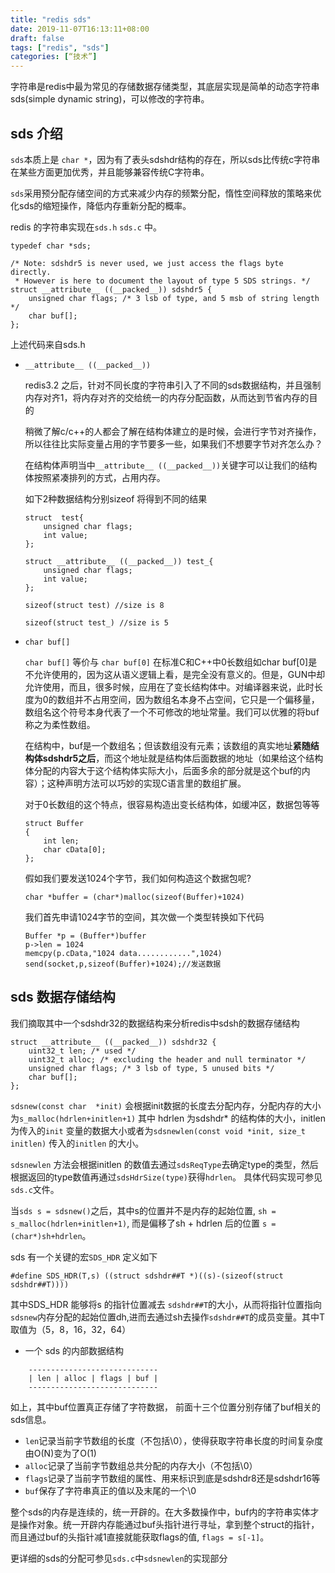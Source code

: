 ```yaml
---
title: "redis sds"
date: 2019-11-07T16:13:11+08:00
draft: false
tags: ["redis", "sds"]
categories: [“技术”]
---
```


字符串是redis中最为常见的存储数据存储类型，其底层实现是简单的动态字符串sds(simple dynamic string)，可以修改的字符串。

## sds 介绍
`sds`本质上是 `char *`，因为有了表头sdshdr结构的存在，所以sds比传统c字符串在某些方面更加优秀，并且能够兼容传统C字符串。

`sds`采用预分配存储空间的方式来减少内存的频繁分配，惰性空间释放的策略来优化sds的缩短操作，降低内存重新分配的概率。

redis 的字符串实现在`sds.h` `sds.c` 中。

```
typedef char *sds;

/* Note: sdshdr5 is never used, we just access the flags byte directly.
 * However is here to document the layout of type 5 SDS strings. */
struct __attribute__ ((__packed__)) sdshdr5 {
    unsigned char flags; /* 3 lsb of type, and 5 msb of string length */
    char buf[];
};
```
上述代码来自sds.h

* `__attribute__ ((__packed__))`

    redis3.2 之后，针对不同长度的字符串引入了不同的sds数据结构，并且强制内存对齐1，将内存对齐的交给统一的内存分配函数，从而达到节省内存的目的

    稍微了解c/c++的人都会了解在结构体建立的是时候，会进行字节对齐操作，所以往往比实际变量占用的字节要多一些，如果我们不想要字节对齐怎么办？

    在结构体声明当中`__attribute__ ((__packed__))`关键字可以让我们的结构体按照紧凑排列的方式，占用内存。

    如下2种数据结构分别sizeof 将得到不同的结果
    ```
    struct  test{
        unsigned char flags;
        int value;
    };

    struct __attribute__ ((__packed__)) test_{
        unsigned char flags;
        int value;
    };
    ```

    `sizeof(struct test) //size is 8`

    `sizeof(struct test_) //size is 5`

* `char buf[]`

    `char buf[]` 等价与 `char buf[0]` 在标准C和C++中0长数组如char buf[0]是不允许使用的，因为这从语义逻辑上看，是完全没有意义的。但是，GUN中却允许使用，而且，很多时候，应用在了变长结构体中。对编译器来说，此时长度为0的数组并不占用空间，因为数组名本身不占空间，它只是一个偏移量， 数组名这个符号本身代表了一个不可修改的地址常量。我们可以优雅的将buf称之为柔性数组。

    在结构中，buf是一个数组名；但该数组没有元素；该数组的真实地址**紧随结构体sdshdr5之后**，而这个地址就是结构体后面数据的地址（如果给这个结构体分配的内容大于这个结构体实际大小，后面多余的部分就是这个buf的内容）；这种声明方法可以巧妙的实现C语言里的数组扩展。

    对于0长数组的这个特点，很容易构造出变长结构体，如缓冲区，数据包等等
    ```
    struct Buffer
    {
        int len;
        char cData[0];
    };
    ```
    假如我们要发送1024个字节，我们如何构造这个数据包呢?

    `char *buffer = (char*)malloc(sizeof(Buffer)+1024)`
    
    我们首先申请1024字节的空间，其次做一个类型转换如下代码
    ```
    Buffer *p = (Buffer*)buffer
    p->len = 1024
    memcpy(p.cData,"1024 data............",1024)
    send(socket,p,sizeof(Buffer)+1024);//发送数据
    ```

## sds 数据存储结构

我们摘取其中一个sdshdr32的数据结构来分析redis中sdsh的数据存储结构
```
struct __attribute__ ((__packed__)) sdshdr32 {
    uint32_t len; /* used */
    uint32_t alloc; /* excluding the header and null terminator */
    unsigned char flags; /* 3 lsb of type, 5 unused bits */
    char buf[];
};
```

`sdsnew(const char  *init)` 会根据init数据的长度去分配内存，分配内存的大小为`s_malloc(hdrlen+initlen+1)` 其中 hdrlen 为sdshdr* 的结构体的大小，initlen为传入的`init` 变量的数据大小或者为`sdsnewlen(const void *init, size_t initlen)` 传入的`initlen` 的大小。

`sdsnewlen` 方法会根据initlen 的数值去通过`sdsReqType`去确定type的类型，然后根据返回的type数值再通过`sdsHdrSize(type)`获得`hdrlen`。 具体代码实现可参见`sds.c`文件。

当`sds s = sdsnew()`之后，其中s的位置并不是内存的起始位置, `sh = s_malloc(hdrlen+initlen+1)`, 而是偏移了sh + hdrlen 后的位置 `s = (char*)sh+hdrlen`。

sds 有一个关键的宏`SDS_HDR` 定义如下

```
#define SDS_HDR(T,s) ((struct sdshdr##T *)((s)-(sizeof(struct sdshdr##T))))
```

其中SDS_HDR 能够将s 的指针位置减去 `sdshdr##T`的大小，从而将指针位置指向`sdsnew`内存分配的起始位置dh,进而去通过sh去操作`sdshdr##T`的成员变量。其中T取值为（5，8，16，32，64）

* 一个 sds 的内部数据结构

```
    -----------------------------
    | len | alloc | flags | buf |
    -----------------------------
```

如上，其中buf位置真正存储了字符数据， 前面十三个位置分别存储了buf相关的sds信息。

* `len`记录当前字节数组的长度（不包括\0），使得获取字符串长度的时间复杂度由O(N)变为了O(1)
* `alloc`记录了当前字节数组总共分配的内存大小（不包括\0）
* `flags`记录了当前字节数组的属性、用来标识到底是sdshdr8还是sdshdr16等
* `buf`保存了字符串真正的值以及末尾的一个\0

整个sds的内存是连续的，统一开辟的。在大多数操作中，buf内的字符串实体才是操作对象。统一开辟内存能通过buf头指针进行寻址，拿到整个struct的指针，而且通过buf的头指针减1直接就能获取flags的值, `flags = s[-1]`。

更详细的sds的分配可参见`sds.c`中`sdsnewlen`的实现部分